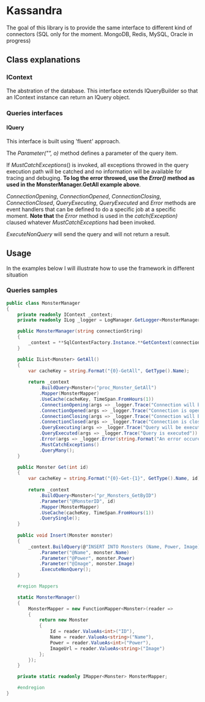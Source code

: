 # Kassandra
The goal of this library is to provide the same interface to different kind of connectors (SQL only for the moment. MongoDB, Redis, MySQL, Oracle in progress)
## Class explanations
### IContext
The abstration of the database. This interface extends IQueryBuilder so that an IContext instance can return an IQuery object.
### Queries interfaces
#### IQuery
This interface is built using 'fluent' approach. 

The *Parameter("", o)* method defines a parameter of the query item.

If *MustCatchExceptions*() is invoked, all exceptions throwed in the query execution path will be catched and no information will be available for tracing and debuging. **To log the error throwed, use the *Error()* method as used in the MonsterManager.GetAll example above**.

*ConnectionOpening*, *ConnectionOpened*, *ConnectionClosing*, *ConnectionClosed*, *QueryExecuting*, *QueryExecuted* and *Error* methods are event handlers that can be defined to do a specific job at a specific moment. **Note that** the *Error* method is used in the *catch(Exception)* claused whatever *MustCatchExceptions* had been invoked.

*ExecuteNonQuery* will send the query and will not return a result.

## Usage
In the examples below I will illustrate how to use the framework in different situation
### Queries samples
``` C#
public class MonsterManager
{
	private readonly IContext _context;
	private readonly ILog _logger = LogManager.GetLogger<MonsterManager>();

	public MonsterManager(string connectionString)
	{
		_context = **SqlContextFactory.Instance.**GetContext(connectionString);
	}

	public IList<Monster> GetAll()
	{
		var cacheKey = string.Format("{0}-GetAll", GetType().Name);
		
		return _context
			.BuildQuery<Monster>("proc_Monster_GetAll")
			.Mapper(MonsterMapper)
			.UseCache(cacheKey, TimeSpan.FromHours(1))
			.ConnectionOpening(args => _logger.Trace("Connection will be opened"))
			.ConnectionOpened(args => _logger.Trace("Connection is opened"))
			.ConnectionClosing(args => _logger.Trace("Connection will be closed"))
			.ConnectionClosed(args => _logger.Trace("Connection is closed"))
			.QueryExecuting(args => _logger.Trace("Query will be executed"))
			.QueryExecuted(args => _logger.Trace("Query is executed"))
			.Error(args => _logger.Error(string.Format("An error occured: {0}", args.Exception.Message))
			.MustCatchExceptions()
			.QueryMany();
	}

	public Monster Get(int id)
	{
		var cacheKey = string.Format("{0}-Get-{1}", GetType().Name, id);
		
		return _context
			.BuildQuery<Monster>("pr_Monsters_GetByID")
			.Parameter("@MonsterID", id)
			.Mapper(MonsterMapper)
			.UseCache(cacheKey, TimeSpan.FromHours(1))
			.QuerySingle();
	}
	
	public void Insert(Monster monster)
	{
		_context.BuildQuery(@"INSERT INTO Monsters (Name, Power, Image) VALUES (@Name, @Power, @Image)", isCommand: false)
			.Parameter("@Name", monster.Name)
			.Parameter("@Power", monster.Power)
			.Parameter("@Image", monster.Image)
			.ExecuteNonQuery();
	}

	#region Mappers

	static MonsterManager()
	{
		MonsterMapper = new FunctionMapper<Monster>(reader =>
		{
			return new Monster
			{
				Id = reader.ValueAs<int>("ID"),
				Name = reader.ValueAs<string>("Name"),
				Power = reader.ValueAs<int>("Power"),
				ImageUrl = reader.ValueAs<string>("Image")
			};
		});
	}

	private static readonly IMapper<Monster> MonsterMapper;

	#endregion
}

```